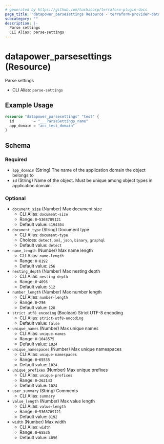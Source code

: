 ```yaml
---
# generated by https://github.com/hashicorp/terraform-plugin-docs
page_title: "datapower_parsesettings Resource - terraform-provider-datapower"
subcategory: ""
description: |-
  Parse settings
  CLI Alias: parse-settings
---
```


# datapower_parsesettings (Resource)

Parse settings
  - CLI Alias: `parse-settings`

## Example Usage

```terraform
resource "datapower_parsesettings" "test" {
  id         = "___ParseSettings_name"
  app_domain = "acc_test_domain"
}
```

<!-- schema generated by tfplugindocs -->
## Schema

### Required

- `app_domain` (String) The name of the application domain the object belongs to
- `id` (String) Name of the object. Must be unique among object types in application domain.

### Optional

- `document_size` (Number) Max document size
  - CLI Alias: `document-size`
  - Range: `0`-`5368709121`
  - Default value: `4194304`
- `document_type` (String) Document type
  - CLI Alias: `document-type`
  - Choices: `detect`, `xml`, `json`, `binary`, `graphql`
  - Default value: `detect`
- `name_length` (Number) Max name length
  - CLI Alias: `name-length`
  - Range: `0`-`8192`
  - Default value: `256`
- `nesting_depth` (Number) Max nesting depth
  - CLI Alias: `nesting-depth`
  - Range: `0`-`4096`
  - Default value: `512`
- `number_length` (Number) Max number length
  - CLI Alias: `number-length`
  - Range: `0`-`256`
  - Default value: `128`
- `strict_utf8_encoding` (Boolean) Strict UTF-8 encoding
  - CLI Alias: `strict-utf8-encoding`
  - Default value: `false`
- `unique_names` (Number) Max unique names
  - CLI Alias: `unique-names`
  - Range: `0`-`1048575`
  - Default value: `1024`
- `unique_namespaces` (Number) Max unique namespaces
  - CLI Alias: `unique-namespaces`
  - Range: `0`-`65535`
  - Default value: `1024`
- `unique_prefixes` (Number) Max unique prefixes
  - CLI Alias: `unique-prefixes`
  - Range: `0`-`262143`
  - Default value: `1024`
- `user_summary` (String) Comments
  - CLI Alias: `summary`
- `value_length` (Number) Max value length
  - CLI Alias: `value-length`
  - Range: `0`-`5368709121`
  - Default value: `8192`
- `width` (Number) Max width
  - CLI Alias: `width`
  - Range: `0`-`65535`
  - Default value: `4096`
